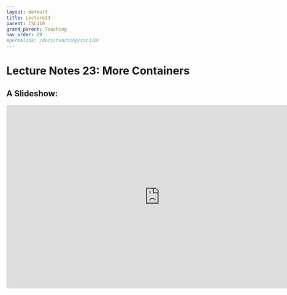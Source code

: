 ```yaml
---
layout: default
title: Lecture23
parent: CSC110
grand_parent: Teaching
nav_order: 29
#permalink: /docs/teaching/csc110/
---  
```

  

Lecture Notes 23: More Containers
===========================================



A Slideshow:
---------------

<iframe src="https://docs.google.com/presentation/d/e/2PACX-1vTgq5MhtqLBO-_Yta9J1_MKquCS8td3qXkbq7UKTxvw0aFKIbqj0DnkkzQIU9GG-6bJaju4iEI8ZywK/embed?start=false&loop=false&delayms=60000" frameborder="0" width="800" height="479" allowfullscreen="true" mozallowfullscreen="true" webkitallowfullscreen="true"></iframe>